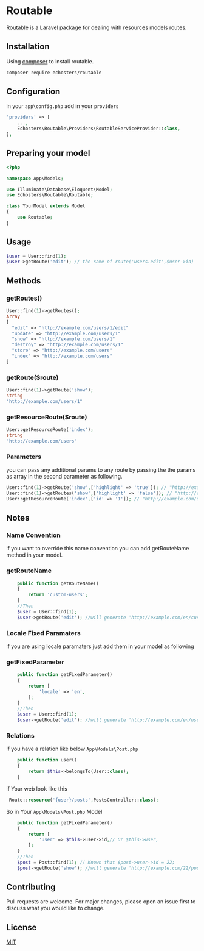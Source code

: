 # Routable

Routable is a Laravel package for dealing with resources models routes.

## Installation

Using [composer](https://getcomposer.org/) to install routable.

```bash
composer require echosters/routable
```
## Configuration
in your ```app\config.php```
add in your ```providers```
```php
'providers' => [
    ...,
    Echosters\Routable\Providers\RoutableServiceProvider::class,
];
```
## Preparing your model
```php
<?php

namespace App\Models;

use Illuminate\Database\Eloquent\Model;
use Echosters\Routable\Routable;

class YourModel extends Model
{
    use Routable;
}
```
## Usage

```php
$user = User::find(1);
$user->getRoute('edit'); // the same of route('users.edit',$user->id)
```
## Methods
### getRoutes()
```php
User::find(1)->getRoutes();
Array
[
  "edit" => "http://example.com/users/1/edit"
  "update" => "http://example.com/users/1"
  "show" => "http://example.com/users/1"
  "destroy" => "http://example.com/users/1"
  "store" => "http://example.com/users"
  "index" => "http://example.com/users"
]
```

### getRoute($route)
```php
User::find(1)->getRoute('show');
string
"http://example.com/users/1"
```

### getResourceRoute($route)
```php
User::getResourceRoute('index');
string
"http://example.com/users"
```
### Parameters
you can pass any additional params to any route by passing the the params as array in the second parameter as following.
```php
User::find(1)->getRoute('show',['highlight' => 'true']); // "http://example.com/users/1?highlight=true"
User::find(1)->getRoutes('show',['highlight' => 'false']); // "http://example.com/users/1?highlight=false"
User::getResourceRoute('index',['id' => '1']); // "http://example.com/users?id=1"
```
## Notes
### Name Convention
if you want to override this name convention you can add getRouteName method in your model.

### getRouteName
```php
    public function getRouteName()
    {
        return 'custom-users';
    }
    //Then 
    $user = User::find(1);
    $user->getRoute('edit'); //will generate 'http://example.com/en/custom-users/1'
```

### Locale Fixed Paramaters
if you are using locale paramaters just add them in your model as following

### getFixedParameter
```php
    public function getFixedParameter()
    {
        return [
            'locale' => 'en',
        ];
    }
    //Then 
    $user = User::find(1);
    $user->getRoute('edit'); //will generate 'http://example.com/en/users/1'
```

### Relations
if you have a relation like below ```App\Models\Post.php```
```php
    public function user()
    {
        return $this->belongsTo(User::class);
    }
```
if Your web look like this
```php
 Route::resource('{user}/posts',PostsController::class);
```

So in Your ```App\Models\Post.php``` Model
```php
    public function getFixedParameter()
    {
        return [
            'user' => $this->user->id,// Or $this->user,
        ];
    }
    //Then 
    $post = Post::find(1); // Known that $post->user->id = 22;
    $post->getRoute('show'); //will generate 'http://example.com/22/posts/1'
```

## Contributing
Pull requests are welcome. For major changes, please open an issue first to discuss what you would like to change.


## License
[MIT](https://choosealicense.com/licenses/mit/)
